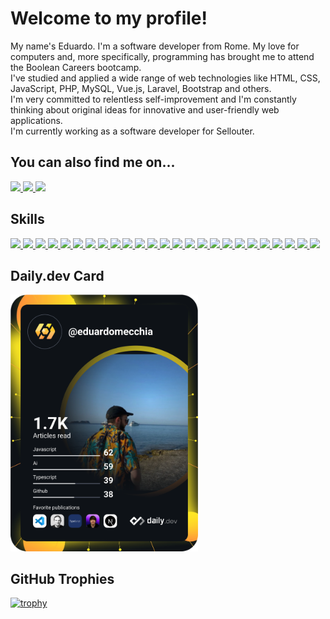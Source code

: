 # Welcome to my profile!
My name's Eduardo. I'm a software developer from Rome. My love for computers and, more specifically, programming has brought me to attend the Boolean Careers bootcamp.\
I've studied and applied a wide range of web technologies like HTML, CSS, JavaScript, PHP, MySQL, Vue.js, Laravel, Bootstrap and others.\
I'm very committed to relentless self-improvement and I'm constantly thinking about original ideas for innovative and user-friendly web applications.\
I'm currently working as a software developer for Sellouter.

## You can also find me on...
<a href="https://www.linkedin.com/in/eduardomecchia/" target="_blank">
    <img src="https://img.shields.io/badge/-LinkedIn-%230077B5?style=for-the-badge&logo=linkedin&logoColor=white" target="_blank"> 
</a>

<a href="https://twitter.com/eduardo_mecchia" target="_blank">
    <img src="https://img.shields.io/badge/Twitter-1DA1F2?style=for-the-badge&logo=twitter&logoColor=white" target="_blank"> 
</a>

<a href="https://www.last.fm/user/eduardomecchia" target="_blank">
    <img src="https://img.shields.io/badge/Last.fm-D51007?style=for-the-badge&logo=lastdotfm&logoColor=white" target="_blank"> 
</a>

## Skills
<a href="https://html.spec.whatwg.org/" target="_blank">
    <img src="https://img.shields.io/badge/HTML5-E34F26?style=for-the-badge&logo=html5&logoColor=white">
</a>

<a href="https://www.w3.org/Style/CSS/" target="_blank">
    <img src="https://img.shields.io/badge/CSS3-1572B6?style=for-the-badge&logo=css3&logoColor=white">
</a>

<a href="https://getbootstrap.com/" target="_blank">
    <img src="https://img.shields.io/badge/Bootstrap-563D7C?style=for-the-badge&logo=bootstrap&logoColor=white">
</a>

<a href="https://sass-lang.com/" target="_blank">
    <img src="https://img.shields.io/badge/Sass-CC6699?style=for-the-badge&logo=sass&logoColor=white">
</a>

<a href="https://www.ecma-international.org/publications-and-standards/standards/ecma-262/" target="_blank">
    <img src="https://img.shields.io/badge/JavaScript-F7DF1E?style=for-the-badge&logo=javascript&logoColor=black">
</a>

<a href="https://www.typescriptlang.org/" target="_blank">
    <img src="https://img.shields.io/badge/typescript-%23007ACC.svg?style=for-the-badge&logo=typescript&logoColor=white">
</a>

<a href="https://www.lit.dev" target="_blank">
    <img src="https://img.shields.io/badge/lit-324fff.svg?style=for-the-badge&logo=lit&logoColor=white">
</a>

<a href="https://nx.dev/" target="_blank">
    <img src="https://img.shields.io/static/v1?style=for-the-badge&message=Nx&color=143055&logo=Nx&logoColor=FFFFFF&label=">
</a>

<a href="https://vuejs.org/" target="_blank">
    <img src="https://img.shields.io/badge/vuejs-%2335495e.svg?style=for-the-badge&logo=vuedotjs&logoColor=%234FC08D">
</a>

<a href="https://nuxtjs.org/" target="_blank">
    <img src="https://img.shields.io/badge/Nuxt-002E3B?style=for-the-badge&logo=nuxtdotjs&logoColor=#00DC82">
</a>

<a href="https://angular.io/" target="_blank">
    <img src="https://img.shields.io/badge/angular-%23DD0031.svg?style=for-the-badge&logo=angular&logoColor=white">
</a>

<a href="https://rxjs.dev/" target="_blank">
    <img src="https://img.shields.io/badge/rxjs-%23B7178C.svg?style=for-the-badge&logo=reactivex&logoColor=white">
</a>

<a href="https://jquery.com/" target="_blank">
    <img src="https://img.shields.io/badge/jquery-%230769AD.svg?style=for-the-badge&logo=jquery&logoColor=white">
</a>

<a href="https://www.python.org/" target="_blank">
    <img src="https://img.shields.io/badge/python-3670A0?style=for-the-badge&logo=python&logoColor=ffdd54">
</a>

<a href="https://www.php.net/" target="_blank">
    <img src="https://img.shields.io/badge/PHP-777BB4?style=for-the-badge&logo=php&logoColor=white">
</a>

<a href="https://laravel.com/" target="_blank">
    <img src="https://img.shields.io/badge/Laravel-FF2D20?style=for-the-badge&logo=laravel&logoColor=white">
</a>

<a href="https://nodejs.org/en/" target="_blank">
    <img src="https://img.shields.io/badge/node.js-6DA55F?style=for-the-badge&logo=node.js&logoColor=white">
</a>

<a href="https://www.electronjs.org/" target="_blank">
    <img src="https://img.shields.io/badge/Electron-191970?style=for-the-badge&logo=Electron&logoColor=white">
</a>

<a href="https://www.mysql.com/" target="_blank">
    <img src="https://img.shields.io/badge/MySQL-00000F?style=for-the-badge&logo=mysql&logoColor=white">
</a>

<a href="https://git-scm.com/" target="_blank">
    <img src="https://img.shields.io/badge/git-%23F05033.svg?style=for-the-badge&logo=git&logoColor=white">
</a>

<a href="https://www.npmjs.com/" target="_blank">
    <img src="https://img.shields.io/badge/NPM-%23000000.svg?style=for-the-badge&logo=npm&logoColor=white">
</a>

<a href="https://www.atlassian.com/software/jira" target="_blank">
    <img src="https://img.shields.io/badge/jira-%230A0FFF.svg?style=for-the-badge&logo=jira&logoColor=white">
</a>

<a href="https://www.postman.com/" target="_blank">
    <img src="https://img.shields.io/badge/Postman-FF6C37?style=for-the-badge&logo=postman&logoColor=white">
</a>

<a href="https://www.figma.com/" target="_blank">
    <img src="https://img.shields.io/badge/figma-%23F24E1E.svg?style=for-the-badge&logo=figma&logoColor=white">
</a>

<a href="https://storybook.js.org/" target="_blank">
    <img src="https://img.shields.io/badge/-Storybook-FF4785?style=for-the-badge&logo=storybook&logoColor=white">
</a>


## Daily.dev Card
<a href="https://app.daily.dev/eduardomecchia"><img src="https://github.com/eduardomecchia/eduardomecchia/blob/main/devcard.svg" width="300" alt="Eduardo Mecchia's Dev Card"/></a>

## GitHub Trophies
[![trophy](https://github-profile-trophy.vercel.app/?username=eduardomecchia&theme=matrix&margin-w=15&margin-h=15)](https://github.com/ryo-ma/github-profile-trophy)
